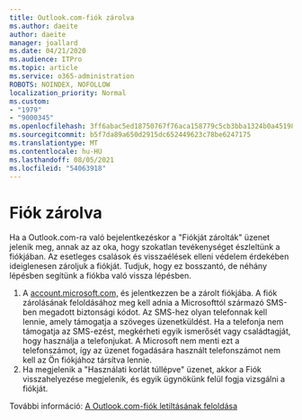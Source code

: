 ```yaml
---
title: Outlook.com-fiók zárolva
ms.author: daeite
author: daeite
manager: joallard
ms.date: 04/21/2020
ms.audience: ITPro
ms.topic: article
ms.service: o365-administration
ROBOTS: NOINDEX, NOFOLLOW
localization_priority: Normal
ms.custom:
- "1979"
- "9000345"
ms.openlocfilehash: 3ff6abac5ed18750767f76aca158779c5cb3bba1324b0a451987cc37b4b0e239
ms.sourcegitcommit: b5f7da89a650d2915dc652449623c78be6247175
ms.translationtype: MT
ms.contentlocale: hu-HU
ms.lasthandoff: 08/05/2021
ms.locfileid: "54063918"
---
```

# <a name="account-locked"></a>Fiók zárolva

Ha a Outlook.com-ra való bejelentkezéskor a "Fiókját zárolták" üzenet jelenik meg, annak az az oka, hogy szokatlan tevékenységet észleltünk a fiókjában. Az esetleges csalások és visszaélések elleni védelem érdekében ideiglenesen zároljuk a fiókját. Tudjuk, hogy ez bosszantó, de néhány lépésben segítünk a fiókba való vissza lépésben.

1. A [account.microsoft.com,](https://go.microsoft.com/fwlink/?linkid=2090484) és jelentkezzen be a zárolt fiókjába. A fiók zárolásának feloldásához meg kell adnia a Microsofttól származó SMS-ben megadott biztonsági kódot. Az SMS-hez olyan telefonnak kell lennie, amely támogatja a szöveges üzenetküldést. Ha a telefonja nem támogatja az SMS-ezést, megkérheti egyik ismerősét vagy családtagját, hogy használja a telefonjukat. A Microsoft nem menti ezt a telefonszámot, így az üzenet fogadására használt telefonszámot nem kell az Ön fiókjához társítva lennie.
2. Ha megjelenik a "Használati korlát túllépve" üzenet, akkor a Fiók visszahelyezése megjelenik, és egyik ügynökünk felül fogja vizsgálni a fiókját. [](https://go.microsoft.com/fwlink/?linkid=2090483)

További információ: [A Outlook.com-fiók letiltásának feloldása](https://support.office.com/article/f4ad2701-d166-4d8b-8a6a-9af2a1f8a4c4?wt.mc_id=Office_Outlook_com_Alchemy) 
